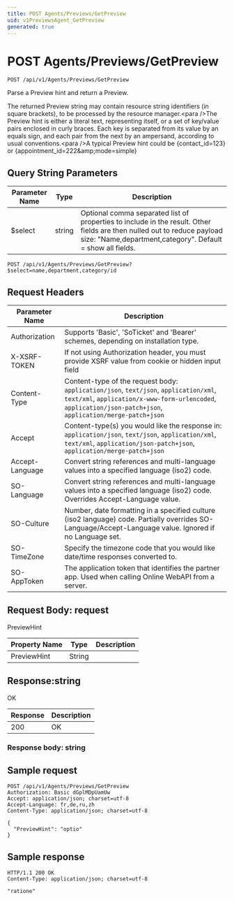 ```yaml
---
title: POST Agents/Previews/GetPreview
uid: v1PreviewsAgent_GetPreview
generated: true
---
```


# POST Agents/Previews/GetPreview

```http
POST /api/v1/Agents/Previews/GetPreview
```

Parse a Preview hint and return a Preview.


The returned Preview string may contain resource string identifiers (in square brackets), to be processed by the resource manager.&lt;para /&gt;The Preview hint is either a literal text, representing itself, or a set of key/value pairs enclosed in curly braces. Each key is separated from its value by an equals sign, and each pair from the next by an ampersand, according to usual conventions.&lt;para /&gt;A typical Preview hint could be {contact_id=123} or {appointment_id=222&amp;amp;mode=simple}






## Query String Parameters

| Parameter Name | Type |  Description |
|----------------|------|--------------|
| $select | string |  Optional comma separated list of properties to include in the result. Other fields are then nulled out to reduce payload size: "Name,department,category". Default = show all fields. |

```http
POST /api/v1/Agents/Previews/GetPreview?$select=name,department,category/id
```


## Request Headers

| Parameter Name | Description |
|----------------|-------------|
| Authorization  | Supports 'Basic', 'SoTicket' and 'Bearer' schemes, depending on installation type. |
| X-XSRF-TOKEN   | If not using Authorization header, you must provide XSRF value from cookie or hidden input field |
| Content-Type | Content-type of the request body: `application/json`, `text/json`, `application/xml`, `text/xml`, `application/x-www-form-urlencoded`, `application/json-patch+json`, `application/merge-patch+json` |
| Accept         | Content-type(s) you would like the response in: `application/json`, `text/json`, `application/xml`, `text/xml`, `application/json-patch+json`, `application/merge-patch+json` |
| Accept-Language | Convert string references and multi-language values into a specified language (iso2) code. |
| SO-Language | Convert string references and multi-language values into a specified language (iso2) code. Overrides Accept-Language value. |
| SO-Culture | Number, date formatting in a specified culture (iso2 language) code. Partially overrides SO-Language/Accept-Language value. Ignored if no Language set. |
| SO-TimeZone | Specify the timezone code that you would like date/time responses converted to. |
| SO-AppToken | The application token that identifies the partner app. Used when calling Online WebAPI from a server. |

## Request Body: request 

PreviewHint 

| Property Name | Type |  Description |
|----------------|------|--------------|
| PreviewHint | String |  |

## Response:string

OK

| Response | Description |
|----------------|-------------|
| 200 | OK |

### Response body: string


## Sample request

```http!
POST /api/v1/Agents/Previews/GetPreview
Authorization: Basic dGplMDpUamUw
Accept: application/json; charset=utf-8
Accept-Language: fr,de,ru,zh
Content-Type: application/json; charset=utf-8

{
  "PreviewHint": "optio"
}
```

## Sample response

```http_
HTTP/1.1 200 OK
Content-Type: application/json; charset=utf-8

"ratione"
```